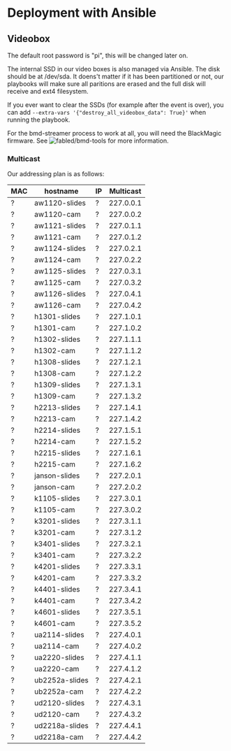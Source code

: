# Deployment with Ansible

## Videobox

The default root password is "pi", this will be changed later on.

The internal SSD in our video boxes is also managed via Ansible. The disk should
be at /dev/sda. It doens't matter if it has been partitioned or not, our
playbooks will make sure all paritions are erased and the full disk will receive
and ext4 filesystem.

If you ever want to clear the SSDs (for example after the event is over), you
can add `--extra-vars '{"destroy_all_videobox_data": True}'` when running the
playbook.

For the bmd-streamer process to work at all, you will need the BlackMagic
firmware. See ![fabled/bmd-tools](https://github.com/fabled/bmd-tools) for more
information.


### Multicast

Our addressing plan is as follows:

| MAC | hostname | IP | Multicast |
|-----|----------|----|-----------|
| ? | aw1120-slides | ? | 227.0.0.1 |
| ? | aw1120-cam | ? | 227.0.0.2 |
| ? | aw1121-slides | ? | 227.0.1.1 |
| ? | aw1121-cam | ? | 227.0.1.2 |
| ? | aw1124-slides | ? | 227.0.2.1 |
| ? | aw1124-cam | ? | 227.0.2.2 |
| ? | aw1125-slides | ? | 227.0.3.1 |
| ? | aw1125-cam | ? | 227.0.3.2 |
| ? | aw1126-slides | ? | 227.0.4.1 |
| ? | aw1126-cam | ? | 227.0.4.2 |
| ? | h1301-slides | ? | 227.1.0.1 |
| ? | h1301-cam | ? | 227.1.0.2 |
| ? | h1302-slides | ? | 227.1.1.1 |
| ? | h1302-cam | ? | 227.1.1.2 |
| ? | h1308-slides | ? | 227.1.2.1 |
| ? | h1308-cam | ? | 227.1.2.2 |
| ? | h1309-slides | ? | 227.1.3.1 |
| ? | h1309-cam | ? | 227.1.3.2 |
| ? | h2213-slides | ? | 227.1.4.1 |
| ? | h2213-cam | ? | 227.1.4.2 |
| ? | h2214-slides | ? | 227.1.5.1 |
| ? | h2214-cam | ? | 227.1.5.2 |
| ? | h2215-slides | ? | 227.1.6.1 |
| ? | h2215-cam | ? | 227.1.6.2 |
| ? | janson-slides | ? | 227.2.0.1 |
| ? | janson-cam | ? | 227.2.0.2 |
| ? | k1105-slides | ? | 227.3.0.1 |
| ? | k1105-cam | ? | 227.3.0.2 |
| ? | k3201-slides | ? | 227.3.1.1 |
| ? | k3201-cam | ? | 227.3.1.2 |
| ? | k3401-slides | ? | 227.3.2.1 |
| ? | k3401-cam | ? | 227.3.2.2 |
| ? | k4201-slides | ? | 227.3.3.1 |
| ? | k4201-cam | ? | 227.3.3.2 |
| ? | k4401-slides | ? | 227.3.4.1 |
| ? | k4401-cam | ? | 227.3.4.2 |
| ? | k4601-slides | ? | 227.3.5.1 |
| ? | k4601-cam | ? | 227.3.5.2 |
| ? | ua2114-slides | ? | 227.4.0.1 |
| ? | ua2114-cam | ? | 227.4.0.2 |
| ? | ua2220-slides | ? | 227.4.1.1 |
| ? | ua2220-cam | ? | 227.4.1.2 |
| ? | ub2252a-slides | ? | 227.4.2.1 |
| ? | ub2252a-cam | ? | 227.4.2.2 |
| ? | ud2120-slides | ? | 227.4.3.1 |
| ? | ud2120-cam | ? | 227.4.3.2 |
| ? | ud2218a-slides | ? | 227.4.4.1 |
| ? | ud2218a-cam | ? | 227.4.4.2 |
